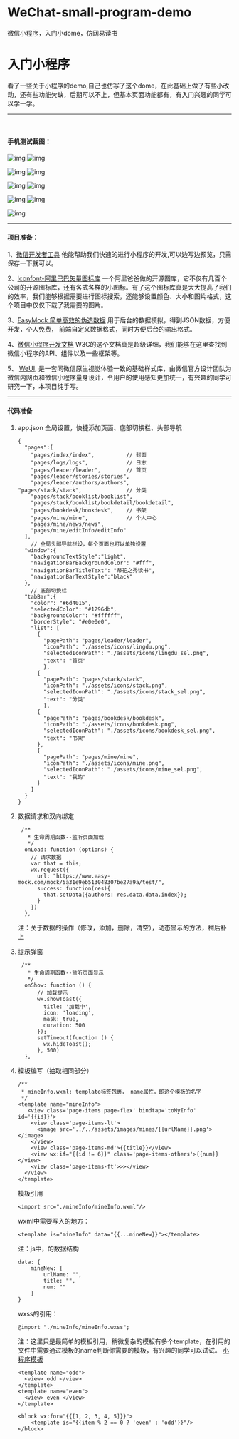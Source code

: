 # WeChat-small-program-demo
微信小程序，入门小dome，仿网易读书

入门小程序
==========


  看了一些关于小程序的demo,自己也仿写了这个dome，在此基础上做了有些小改动，还有些功能欠缺，后期可以不上，但基本页面功能都有，有入门兴趣的同学可以学一学。

----
  
#### 手机测试截图：

![img](https://github.com/chenpenggood/WeChat-small-program-demo/blob/master/assets/screenshot/fengmian.png?raw=true)
![img](https://github.com/chenpenggood/WeChat-small-program-demo/blob/master/assets/screenshot/leader.png?raw=true)

![img](https://github.com/chenpenggood/WeChat-small-program-demo/blob/master/assets/screenshot/category.png?raw=true)
![img](https://github.com/chenpenggood/WeChat-small-program-demo/blob/master/assets/screenshot/booklist.png?raw=true)

![img](https://github.com/chenpenggood/WeChat-small-program-demo/blob/master/assets/screenshot/mine.png?raw=true)
![img](https://github.com/chenpenggood/WeChat-small-program-demo/blob/master/assets/screenshot/news.png?raw=true)

![img](https://github.com/chenpenggood/WeChat-small-program-demo/blob/master/assets/screenshot/stories.png?raw=true)
![img](https://github.com/chenpenggood/WeChat-small-program-demo/blob/master/assets/screenshot/book.png?raw=true)

![img](https://github.com/chenpenggood/WeChat-small-program-demo/blob/master/assets/screenshot/author.png?raw=true)

-----
#### 项目准备：

1、[微信开发者工具](https://mp.weixin.qq.com/debug/wxadoc/dev/devtools/download.html?t=201715) 他能帮助我们快速的进行小程序的开发,可以边写边预览，只需保存一下就可以。

2、[Iconfont-阿里巴巴矢量图标库](http://www.iconfont.cn/) 一个阿里爸爸做的开源图库，它不仅有几百个公司的开源图标库，还有各式各样的小图标。有了这个图标库真是大大提高了我们的效率，我们能够根据需要进行图标搜索，还能够设置颜色、大小和图片格式，这个项目中仅仅下载了我需要的图片。

3、[EasyMock 简单高效的伪造数据](https://www.easy-mock.com/) 用于后台的数据模拟，得到JSON数据，方便开发，个人免费， 前端自定义数据格式，同时方便后台的输出格式。

4、[微信小程序开发文档](https://www.w3cschool.cn/weixinapp/9wou1q8j.html)  W3C的这个文档真是超级详细，我们能够在这里查找到微信小程序的API、组件以及一些框架等。

5、 [WeUI](https://weui.io/), 是一套同微信原生视觉体验一致的基础样式库，由微信官方设计团队为微信内网页和微信小程序量身设计，令用户的使用感知更加统一，有兴趣的同学可研究一下，本项目纯手写。

-----
#### 代码准备

 1. app.json 全局设置，快捷添加页面、底部切换栏、头部导航

		{
		  "pages":[
		    "pages/index/index",          // 封面
		    "pages/logs/logs",            // 日志 
		    "pages/leader/leader",        // 首页
		    "pages/leader/stories/stories",
		    "pages/leader/authors/authors",
	    "pages/stack/stack",        	  // 分类
		    "pages/stack/booklist/booklist", 
		    "pages/stack/booklist/bookdetail/bookdetail",
		    "pages/bookdesk/bookdesk",    // 书架
		    "pages/mine/mine",            // 个人中心
		    "pages/mine/news/news",
		    "pages/mine/editInfo/editInfo"
		  ],
			// 全局头部导航栏设，每个页面也可以单独设置
		  "window":{
		    "backgroundTextStyle":"light",
		    "navigationBarBackgroundColor": "#fff",
		    "navigationBarTitleText": "蒂花之秀读书",
		    "navigationBarTextStyle":"black"
		  },
			// 底部切换栏
		  "tabBar":{
		    "color": "#6d4015",
		    "selectedColor": "#1296db",
		    "backgroundColor": "#ffffff",
		    "borderStyle": "#e0e0e0",
		    "list": [
		      {
		        "pagePath": "pages/leader/leader",
		        "iconPath": "./assets/icons/lingdu.png",
		        "selectedIconPath": "./assets/icons/lingdu_sel.png",
		        "text": "首页"
		        },
		      {
		        "pagePath": "pages/stack/stack",
		        "iconPath": "./assets/icons/stack.png",
		        "selectedIconPath": "./assets/icons/stack_sel.png",
		        "text": "分类"
		        },
		      {
		        "pagePath": "pages/bookdesk/bookdesk",
		        "iconPath": "./assets/icons/bookdesk.png",
		        "selectedIconPath": "./assets/icons/bookdesk_sel.png",
		        "text": "书架"
		      },
		      {
		        "pagePath": "pages/mine/mine",
		        "iconPath": "./assets/icons/mine.png",
		        "selectedIconPath": "./assets/icons/mine_sel.png",
		        "text": "我的"
		      }
		    ]
		  }
		}

 2. 数据请求和双向绑定
 
		 /**
		   * 生命周期函数--监听页面加载
		   */
		  onLoad: function (options) {
		    // 请求数据
		    var that = this;
		    wx.request({
		      url: "https://www.easy-mock.com/mock/5a31e9eb513048307be27a9a/test/",
		      success: function(res){
		        that.setData({authors: res.data.data.index});
		      }
		    })
		  },
		
	注：关于数据的操作（修改，添加，删除，清空），动态显示的方法，稍后补上
	
 3. 提示弹窗

		 /**
		   * 生命周期函数--监听页面显示
		   */
		  onShow: function () {
		      // 加载提示
		      wx.showToast({
		        title: '加载中',
		        icon: 'loading',
		        mask: true,
		        duration: 500
		      });
		      setTimeout(function () {
		        wx.hideToast();
		      }, 500)
		  },

 4. 模板编写（抽取相同部分）

		/**
		 * mineInfo.wxml: template标签包裹， name属性，即这个模板的名字
		 */
		<template name="mineInfo">
		   <view class='page-items page-flex' bindtap='toMyInfo' id='{{id}}'>
		    <view class='page-items-lt'>
		      <image src='../../assets/images/mines/{{urlName}}.png'></image>
		    </view>
		    <view class='page-items-md'>{{title}}</view>
		    <view wx:if="{{id != 6}}" class='page-items-others'>{{num}}</view>
		    <view class='page-items-ft'>>></view>
		  </view>
		</template>  
	
	模板引用 
		
		<import src="./mineInfo/mineInfo.wxml"/>

	wxml中需要写入的地方：
		
		<template is="mineInfo" data="{{...mineNew}}"></template>

	注：js中，的数据结构
		
		data: {
			mineNew: {
				urlName: "",
				title: "",
				num: ""
			}	
		}

	wxss的引用：
	
		@import "./mineInfo/mineInfo.wxss";

	注：这里只是最简单的模板引用，稍微复杂的模板有多个template，在引用的文件中需要通过模板的name判断你需要的模板，有兴趣的同学可以试试。
	[小程序模板](https://www.w3cschool.cn/weixinapp/weixinapp-template.html)

		<template name="odd">
		  <view> odd </view>
		</template>
		<template name="even">
		  <view> even </view>
		</template>
		
		<block wx:for="{{[1, 2, 3, 4, 5]}}">
		    <template is="{{item % 2 == 0 ? 'even' : 'odd'}}"/>
		</block>
